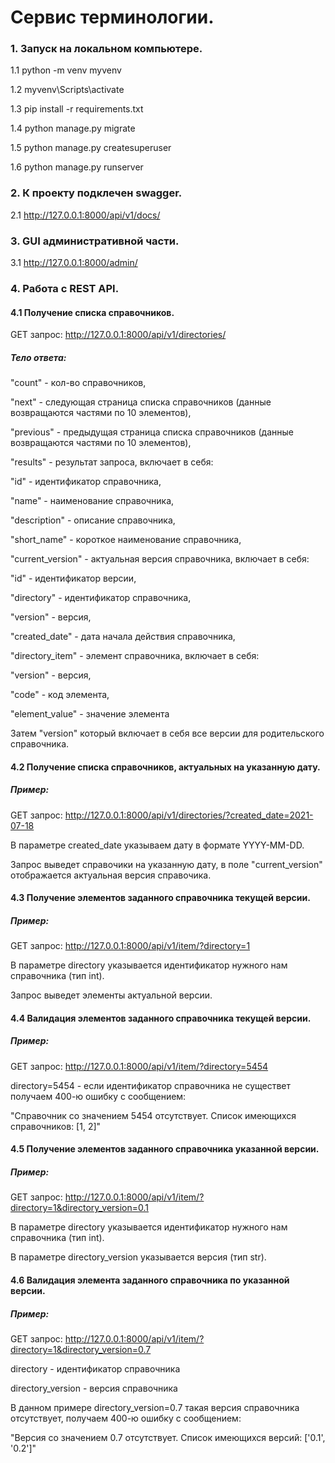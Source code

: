 # Сервис терминологии.

### 1. Запуск на локальном компьютере.

1.1 python -m venv myvenv

1.2 myvenv\Scripts\activate

1.3 pip install -r requirements.txt

1.4 python manage.py migrate

1.5 python manage.py createsuperuser

1.6 python manage.py runserver

### 2. К проекту подклечен swagger.

2.1 http://127.0.0.1:8000/api/v1/docs/

### 3. GUI административной части.

3.1 http://127.0.0.1:8000/admin/

### 4. Работа с REST API.

#### 4.1 Получение списка справочников.

GET запрос: http://127.0.0.1:8000/api/v1/directories/

##### Тело ответа:

"count" - кол-во справочников,

"next" - следующая страница списка справочников (данные возвращаются частями по 10 элементов),

"previous" - предыдущая страница списка справочников (данные возвращаются частями по 10 элементов),

"results" - результат запроса, включает в себя:

"id" - идентификатор справочника,

"name" - наименование справочника,

"description" - описание справочника,

"short_name" - короткое наименование справочника,

"current_version" - актуальная версия справочника, включает в себя:

"id" - идентификатор версии,

"directory" - идентификатор справочника,

"version" - версия,

"created_date" - дата начала действия справочника,

"directory_item" - элемент справочника, включает в себя:

"version" - версия,

"code" - код элемента,

"element_value" - значение элемента

Затем "version" который включает в себя все версии для родительского справочника.

#### 4.2 Получение списка справочников, актуальных на указанную дату.

##### Пример:

GET запрос: http://127.0.0.1:8000/api/v1/directories/?created_date=2021-07-18

В параметре created_date указываем дату в формате YYYY-MM-DD.

Запрос выведет справочики на указанную дату, в поле "current_version" отображается актуальная версия справочика.

#### 4.3 Получение элементов заданного справочника текущей версии.

##### Пример:

GET запрос: http://127.0.0.1:8000/api/v1/item/?directory=1

В параметре directory указывается идентификатор нужного нам справочника (тип int).

Запрос выведет элементы актуальной версии.

#### 4.4 Валидация элементов заданного справочника текущей версии.

##### Пример: 

GET запрос: http://127.0.0.1:8000/api/v1/item/?directory=5454

directory=5454 - если идентификатор справочника не существет получаем 400-ю ошибку с сообщением:

"Справочник со значением 5454 отсутствует. Список имеющихся справочников: [1, 2]"

#### 4.5 Получение элементов заданного справочника указанной версии.

##### Пример: 

GET запрос: http://127.0.0.1:8000/api/v1/item/?directory=1&directory_version=0.1

В параметре directory указывается идентификатор нужного нам справочника (тип int).

В параметре directory_version указывается версия (тип str).

#### 4.6 Валидация элемента заданного справочника по указанной версии.

##### Пример: 

GET запрос: http://127.0.0.1:8000/api/v1/item/?directory=1&directory_version=0.7

directory - идентификатор справочника

directory_version - версия справочника

В данном примере directory_version=0.7 такая версия справочника отсутствует, получаем 400-ю ошибку с сообщением:

"Версия со значением 0.7 отсутствует. Список имеющихся версий: ['0.1', '0.2']"
